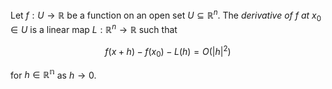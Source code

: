 Let $f: U \to \mathbb{R}$ be a function on an open set $U \subseteq \mathbb{R}^n$. The *derivative of* $f$ *at* $x_0 \in U$ is a linear map $L: \mathbb{R}^n \to \mathbb{R}$ such that

$$
f(x + h) - f(x_0) - L(h) = O(|h|^2)
$$

for $h \in \mathbb{R^n}$ as $h \to 0$.
